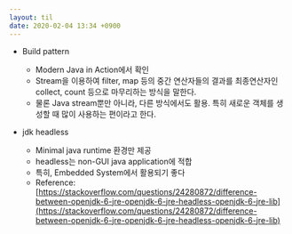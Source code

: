 ```yaml
---
layout: til
date: 2020-02-04 13:34 +0900
---
```


* Build pattern
  * Modern Java in Action에서 확인
  * Stream을 이용하여 filter, map 등의 중간 연산자들의 결과를 최종연산자인 collect, count 등으로 마무리하는 방식을 말한다.
  * 물론 Java stream뿐만 아니라, 다른 방식에서도 활용. 특히 새로운 객체를 생성할 때 많이 사용하는 편이라고 한다.

* jdk headless
  * Minimal java runtime 환경만 제공
  * headless는 non-GUI java application에 적합
  * 특히, Embedded System에서 활용되기 좋다
  * Reference: [https://stackoverflow.com/questions/24280872/difference-between-openjdk-6-jre-openjdk-6-jre-headless-openjdk-6-jre-lib](https://stackoverflow.com/questions/24280872/difference-between-openjdk-6-jre-openjdk-6-jre-headless-openjdk-6-jre-lib)
